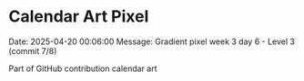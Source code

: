 # Calendar Art Pixel

Date: 2025-04-20 00:06:00
Message: Gradient pixel week 3 day 6 - Level 3 (commit 7/8)

Part of GitHub contribution calendar art
